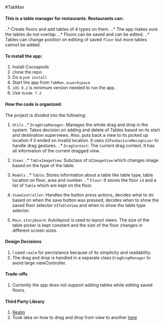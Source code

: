 #TabMan

#### This is a table manager for restaurants. Restaurants can:

..* Create floors and add tables of 4 types on them.
..* The app makes sure the tables do not overlap.
..* Floors can be saved and can be edited.
..* Tables can change position on editiing of saved `floor` but more tables cannot be added.

#### To install the app:

1. Install Cocoapods
2. clone the repo
3. Do a `pod install`
4. Start the app from `TabMan.xcworkspace`
5. `iOS 9.2` is minimum version needed to run the app.
6. Use `Xcode 7.2`

#### How the code is organized:

The project is divided into the following:

1. `Utils`
..* `DragDropManager`: Manages the whole drag and drop in the system. Takes decision on adding and delete of Tables based on its start and destination superviews. Also, puts back a view to its picked up location if it ended on invalid location. It uses `UIPanGestureRecognizer` to handle drag gestures. 
..* `DragContext`: The current drag context. It has all information of the current dragged view.

2. `Views`
..* `TableImageView`: Subclass of `UIImageView` which changes image based on the type of the table.

3. `Models`
..* `Table`: Stores information about a table like table type, table location on floor, area and number.
..* `Floor`: It stores the floor `id` and a list of `Table` which are kept on the floor.

4. `ViewController`: Handles the button press actions, decides what to do based on when the save button was pressed, decides when to show the saved floor selector `UITableView` and when to show the table type selector.

5. `Main.storyboard`: Autolayout is used to layout views. The size of the table picker is kept constant and the size of the floor changes in different screen sizes.


#### Design Decisions
1. I used `realm` for percistance because of its simplicity and readability.
2. The drag and drop is handled in a separate class `DragDropManager` to avoid large viewController.

#### Trade-offs
1. Currently the app does not support adding tables while editing saved floors.


#### Third Party Library
1. [Realm](https://realm.io/)
2. Took idea on how to drag and drop from view to another [here](http://www.ancientprogramming.com/2012/04/05/drag-and-drop-between-multiple-uiviews-in-ios/)
